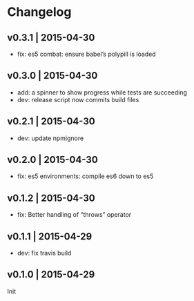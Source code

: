 # Changelog

## v0.3.1 | 2015-04-30
* fix: es5 combat: ensure babel’s polypill is loaded

## v0.3.0 | 2015-04-30
* add: a spinner to show progress while tests are succeeding
* dev: release script now commits build files

## v0.2.1 | 2015-04-30
* dev: update npmignore

## v0.2.0 | 2015-04-30
* fix: es5 environments: compile es6 down to es5

## v0.1.2 | 2015-04-30
* fix: Better handling of “throws” operator

## v0.1.1 | 2015-04-29
* dev: fix travis build

## v0.1.0 | 2015-04-29
Init







